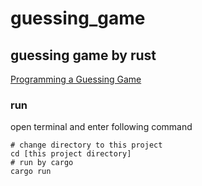 # guessing_game

## guessing game by rust

[Programming a Guessing Game](https://doc.rust-lang.org/book/ch02-00-guessing-game-tutorial.html)

### run

open terminal and enter following command

```shell
# change directory to this project
cd [this project directory]
# run by cargo
cargo run
```
